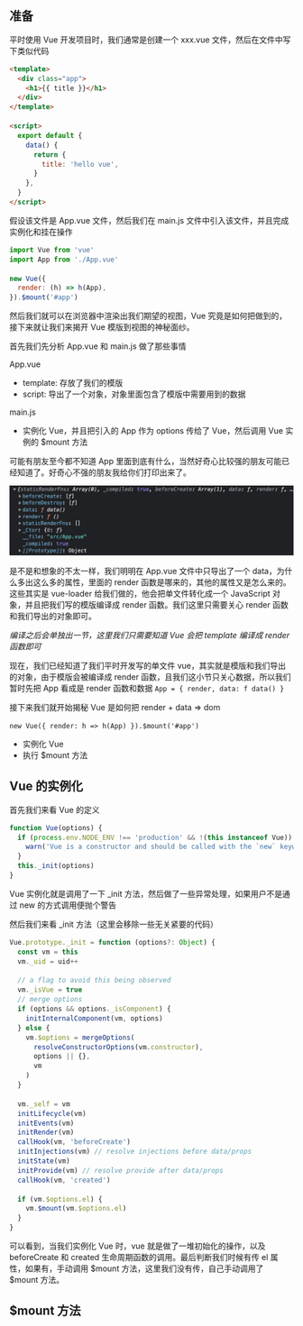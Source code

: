 ## 准备

平时使用 Vue 开发项目时，我们通常是创建一个 xxx.vue 文件，然后在文件中写下类似代码

```html
<template>
  <div class="app">
    <h1>{{ title }}</h1>
  </div>
</template>

<script>
  export default {
    data() {
      return {
        title: 'hello vue',
      }
    },
  }
</script>
```

假设该文件是 App.vue 文件，然后我们在 main.js 文件中引入该文件，并且完成实例化和挂在操作

```js
import Vue from 'vue'
import App from './App.vue'

new Vue({
  render: (h) => h(App),
}).$mount('#app')
```

然后我们就可以在浏览器中渲染出我们期望的视图，Vue 究竟是如何把做到的，接下来就让我们来揭开 Vue 模版到视图的神秘面纱。

首先我们先分析 App.vue 和 main.js 做了那些事情

App.vue

- template: 存放了我们的模版
- script: 导出了一个对象，对象里面包含了模版中需要用到的数据

main.js

- 实例化 Vue，并且把引入的 App 作为 options 传给了 Vue，然后调用 Vue 实例的 \$mount 方法

可能有朋友至今都不知道 App 里面到底有什么，当然好奇心比较强的朋友可能已经知道了。好奇心不强的朋友我给你们打印出来了。

![app](https://github.com/returnMaize/vue-analysis/blob/main/images/app.png)

是不是和想象的不太一样，我们明明在 App.vue 文件中只导出了一个 data，为什么多出这么多的属性，里面的 render 函数是哪来的，其他的属性又是怎么来的。这些其实是 vue-loader 给我们做的，他会把单文件转化成一个 JavaScript 对象，并且把我们写的模版编译成 render 函数。我们这里只需要关心 render 函数和我们导出的对象即可。

_编译之后会单独出一节，这里我们只需要知道 Vue 会把 template 编译成 render 函数即可_

现在，我们已经知道了我们平时开发写的单文件 vue，其实就是模版和我们导出的对象，由于模版会被编译成 render 函数，且我们这小节只关心数据，所以我们暂时先把 App 看成是 render 函数和数据 `App = { render, data: f data() }`

接下来我们就开始揭秘 Vue 是如何把 render + data => dom

`new Vue({ render: h => h(App) }).$mount('#app')`

- 实例化 Vue
- 执行 \$mount 方法

## Vue 的实例化

首先我们来看 Vue 的定义

```js
function Vue(options) {
  if (process.env.NODE_ENV !== 'production' && !(this instanceof Vue)) {
    warn('Vue is a constructor and should be called with the `new` keyword')
  }
  this._init(options)
}
```

Vue 实例化就是调用了一下 \_init 方法，然后做了一些异常处理，如果用户不是通过 new 的方式调用便抛个警告

然后我们来看 \_init 方法（这里会移除一些无关紧要的代码）

```js
Vue.prototype._init = function (options?: Object) {
  const vm = this
  vm._uid = uid++

  // a flag to avoid this being observed
  vm._isVue = true
  // merge options
  if (options && options._isComponent) {
    initInternalComponent(vm, options)
  } else {
    vm.$options = mergeOptions(
      resolveConstructorOptions(vm.constructor),
      options || {},
      vm
    )
  }

  vm._self = vm
  initLifecycle(vm)
  initEvents(vm)
  initRender(vm)
  callHook(vm, 'beforeCreate')
  initInjections(vm) // resolve injections before data/props
  initState(vm)
  initProvide(vm) // resolve provide after data/props
  callHook(vm, 'created')

  if (vm.$options.el) {
    vm.$mount(vm.$options.el)
  }
}
```

可以看到，当我们实例化 Vue 时，vue 就是做了一堆初始化的操作，以及 beforeCreate 和 created 生命周期函数的调用。最后判断我们时候有传 el 属性，如果有，手动调用 $mount 方法，这里我们没有传，自己手动调用了 $mount 方法。

## \$mount 方法
